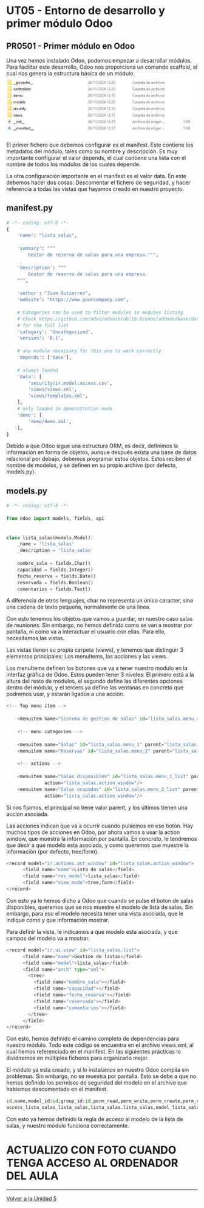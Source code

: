 # UT05 - Entorno de desarrollo y primer módulo Odoo
## PR0501 - Primer módulo en Odoo

Una vez hemos instalado Odoo, podemos empezar a desarrollar módulos. Para facilitar este desarrollo, Odoo nos proporciona un comando scaffold, el cual nos genera la estructura básica de un módulo.
![](img/foto1.PNG)

El primer fichero que debemos configurar es el manifest. Este contiene los metadatos del módulo, tales como su nombre y descripción. Es muy importante configurar el valor depends, el cual contiene una lista con el nombre de todos los módulos de los cuales depende.

La otra configuración importante en el manifest es el valor data. En este debemos hacer dos cosas: Descomentar el fichero de seguridad, y hacer referencia a todas las vistas que hayamos creado en nuestro proyecto.

## manifest.py

```python
# -*- coding: utf-8 -*-
{
    'name': "lista_salas",

    'summary': """
        Gestor de reserva de salas para una empresa.""",

    'description': """
        Gestor de reserva de salas para una empresa.
    """,

    'author': "Juan Gutierrez",
    'website': "https://www.yourcompany.com",

    # Categories can be used to filter modules in modules listing
    # Check https://github.com/odoo/odoo/blob/16.0/odoo/addons/base/data/ir_module_category_data.xml
    # for the full list
    'category': 'Uncategorized',
    'version': '0.1',

    # any module necessary for this one to work correctly
    'depends': ['base'],

    # always loaded
    'data': [
        'security/ir.model.access.csv',
        'views/views.xml',
        'views/templates.xml',
    ],
    # only loaded in demonstration mode
    'demo': [
        'demo/demo.xml',
    ],
}
```

Debido a que Odoo sigue una estructura ORM, es decir, definimos la información en forma de objetos, aunque después exista una base de datos relacional por debajo, debemos programar estos objetos. Estos reciben el nombre de modelos, y se definen en su propio archivo (por defecto, models.py).

## models.py

```python
# -*- coding: utf-8 -*-

from odoo import models, fields, api


class lista_salas(models.Model):
    _name = 'lista_salas'
    _description = 'lista_salas'

    nombre_sala = fields.Char()
    capacidad = fields.Integer()
    fecha_reserva = fields.Date()
    reservada = fields.Boolean()
    comentarios = fields.Text()
```

A diferencia de otros lenguajes, char no representa un único caracter, sino una cadena de texto pequeña, normalmente de una linea.


Con esto tenemos los objetos que vamos a guardar, en nuestro caso salas de reuniones. Sin embargo, no hemos definido como se van a mostrar por pantalla, ni como va a interactuar el usuario con ellas. Para ello, necesitamos las vistas.

Las vistas tienen su propia carpeta (views), y tenemos que distinguir 3 elementos principales: Los menuItems, las acciones y las views.

Los menuItems definen los botones que va a tener nuestro modulo en la interfaz gráfica de Odoo. Estos pueden tener 3 niveles: El primero está a la altura del resto de modulos, el segundo define las diferentes opciones dentro del módulo, y el tercero ya define las ventanas en concreto que podremos usar, y estarán ligados a una acción.

```python
<!-- Top menu item -->

    <menuitem name="Sistema de gestion de salas" id="lista_salas.menu_root"/>

    <!-- menu categories -->

    <menuitem name="Salas" id="lista_salas.menu_1" parent="lista_salas.menu_root"/>
    <menuitem name="Reservas" id="lista_salas.menu_2" parent="lista_salas.menu_root"/>

    <!-- actions -->

    <menuitem name="Salas disponibles" id="lista_salas.menu_1_list" parent="lista_salas.menu_1"
              action="lista_salas.action_window"/>
    <menuitem name="Salas ocupadas" id="lista_salas.menu_2_list" parent="lista_salas.menu_2"
              action="lista_salas.action_window"/>
```

Si nos fijamos, el principal no tiene valor parent, y los últimos tienen una accion asociada.

Las acciones indican que va a ocurrir cuando pulsemos en ese botón. Hay muchos tipos de acciones en Odoo, por ahora vamos a usar la action window, que muestra la información por pantalla. En concreto, le tendremos que decir a que modelo esta asociada, y como queremos que muestre la información (por defecto, tree/form).

```python
<record model="ir.actions.act_window" id="lista_salas.action_window">
      <field name="name">Lista de salas</field>
      <field name="res_model">lista_salas</field>
      <field name="view_mode">tree,form</field>
</record>
```

Con esto ya le hemos dicho a Odoo que cuando se pulse el boton de salas disponibles, queremos que se nos muestre el modelo de lista de salas. Sin embargo, para eso el modelo necesita tener una vista asociada, que le indique como y que información mostrar.

Para definir la vista, le indicamos a que modelo esta asociada, y que campos del modelo va a mostrar.

```python
<record model="ir.ui.view" id="lista_salas.list">
      <field name="name">Gestion de listas</field>
      <field name="model">lista_salas</field>
      <field name="arch" type="xml">
        <tree>
          <field name="nombre_sala"></field>
          <field name="capacidad"></field>
          <field name="fecha_reserva"></field> 
          <field name="reservada"></field>
          <field name="comentarios"></field> 
        </tree>
      </field>
</record>
```

Con esto, hemos definido el camino completo de dependencias para nuestro módulo. Todo este código se encuentra en el archivo views.xml, al cual hemos referenciado en el manifest. En las siguientes prácticas lo dividiremos en múltiples ficheros para organizarlo mejor.

El módulo ya esta creado, y si lo instalamos en nuestro Odoo compila sin problemas. Sin embargo, no se muestra por pantalla. Esto se debe a que no hemos definido los permisos de seguridad del modelo en el archivo que habiamos descomentado en el manifest.

```python
id,name,model_id:id,group_id:id,perm_read,perm_write,perm_create,perm_unlink
access_lista_salas_lista_salas,lista_salas.lista_salas,model_lista_salas,base.group_user,1,1,1,1
```

Con esto ya hemos definido la regla de acceso al modelo de la lista de salas, y nuestro módulo funciona correctamente.


# ACTUALIZO CON FOTO CUANDO TENGA ACCESO AL ORDENADOR DEL AULA

---
[Volver a la Unidad 5](../)
